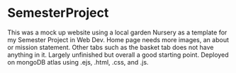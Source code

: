 # SemesterProject
This was a mock up website using a local garden Nursery as a template for my Semester Project in Web Dev. Home page needs more images, an about or mission statement. Other tabs such as the basket tab does not have anything in it. Largely unfinished but overall a good starting point. Deployed on mongoDB atlas using .ejs, .html, .css, and .js.
